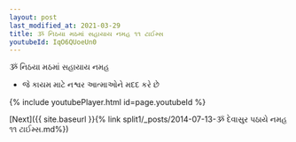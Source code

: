 ```yaml
---
layout: post
last_modified_at: 2021-03-29
title: ૐ નિઠયા મઠમાં સહાયાય નમહ ૧૧ ટાઈમ્સ
youtubeId: IqO6QUoeUn0
---
```

 
 
 ૐ નિઠયા મઠમાં સહાયાય નમહ  
 
 -  જે કાયમ માટે નશ્વર આત્માઓને મદદ કરે છે 
 
  
 
  
 
 
 
 
 
 


{% include youtubePlayer.html id=page.youtubeId %}
 
[Next]({{ site.baseurl }}{% link  split1/_posts/2014-07-13-ૐ દેવાસુર પઠાયે નમહ ૧૧ ટાઈમ્સ.md%})
 
